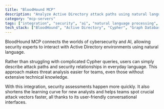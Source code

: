 ```yaml
---
title: "BloodHound MCP"
description: "Analyze Active Directory attack paths using natural language instead of complex Cypher queries."
category: "mcp-servers"
tags: ["integration", "security", "ai", "natural language processing", "threat analysis", "user-friendly"]
tech_stack: ["BloodHound", "Active Directory", "Cypher", "Graph Database", "Cybersecurity", "Natural Language Processing"]
---
```


BloodHound MCP connects the worlds of cybersecurity and AI, allowing security experts to interact with Active Directory environments using natural language. 

Rather than struggling with complicated Cypher queries, users can simply describe attack paths and security relationships in everyday language. This approach makes threat analysis easier for teams, even those without extensive technical knowledge.

With this integration, security assessments happen more quickly. It also shortens the learning curve for new analysts and helps teams spot crucial attack vectors faster, all thanks to its user-friendly conversational interfaces.